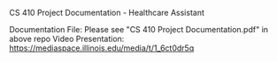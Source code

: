 CS 410 Project Documentation - Healthcare Assistant

Documentation File: Please see "CS 410 Project Documentation.pdf" in above repo
Video Presentation: https://mediaspace.illinois.edu/media/t/1_6ct0dr5q
